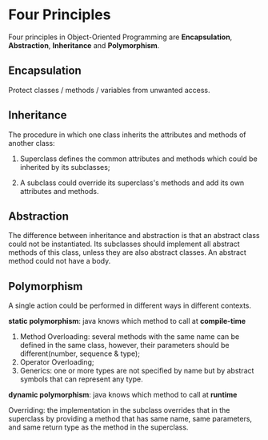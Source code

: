 # Four Principles

Four principles in Object-Oriented Programming are **Encapsulation**, **Abstraction**, **Inheritance** and **Polymorphism**.

## Encapsulation

Protect classes / methods / variables from unwanted access.

## Inheritance

The procedure in which one class inherits the attributes and methods of another class:

1. Superclass defines the common attributes and methods which could be inherited by its subclasses;

2. A subclass could override its superclass's methods and add its own attributes and methods.

## Abstraction

The difference between inheritance and abstraction is that an abstract class could not be instantiated. Its subclasses should implement all abstract methods of this class, unless they are also abstract classes. An abstract method could not have a body.

## Polymorphism

A single action could be performed in different ways in different contexts.

**static polymorphism**: java knows which method to call at **compile-time**

1. Method Overloading: several methods with the same name can be defined in the same class, however, their parameters should be different(number, sequence & type);
2. Operator Overloading;
3. Generics: one or more types are not specified by name but by abstract symbols that can represent any type.

**dynamic polymorphism**: java knows which method to call at **runtime**

Overriding: the implementation in the subclass overrides that in the superclass by providing a method that has same name, same parameters, and same return type as the method in the superclass.